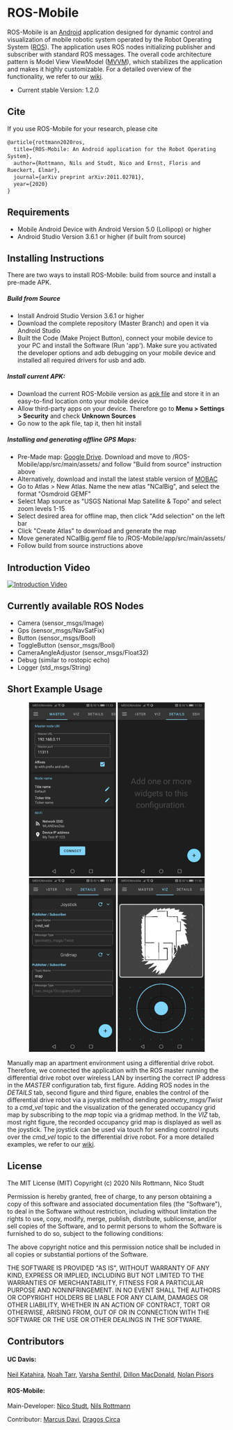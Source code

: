 # ROS-Mobile

ROS-Mobile is an [Android](https://www.android.com/) application designed for dynamic control and visualization of mobile robotic system operated by the Robot Operating System ([ROS](http://wiki.ros.org/)). The application uses ROS nodes initializing publisher and subscriber with standard ROS messages. The overall code architecture pattern is Model View ViewModel ([MVVM]([https://en.wikipedia.org/wiki/Model%E2%80%93view%E2%80%93viewmodel](https://en.wikipedia.org/wiki/Model–view–viewmodel))), which stabilizes the application and makes it highly customizable. For a detailed overview of the functionality, we refer to our [wiki](https://github.com/ROS-Mobile/ROS-Mobile-Android/wiki).

- Current stable Version: 1.2.0


## Cite

If you use ROS-Mobile for your research, please cite

```
@article{rottmann2020ros,
  title={ROS-Mobile: An Android application for the Robot Operating System},
  author={Rottmann, Nils and Studt, Nico and Ernst, Floris and Rueckert, Elmar},
  journal={arXiv preprint arXiv:2011.02781},
  year={2020}
}
```

## Requirements

- Mobile Android Device with Android Version 5.0 (Lollipop) or higher
- Android Studio Version 3.6.1 or higher (if built from source)

## Installing Instructions

There are two ways to install ROS-Mobile: build from source and install a pre-made APK.

##### Build from Source
- Install Android Studio Version 3.6.1 or higher
- Download the complete repository (Master Branch) and open it via Android Studio
- Built the Code (Make Project Button), connect your mobile device to your PC and install the Software (Run 'app'). Make sure you activated the developer options and adb debugging on your mobile device and installed all required drivers for usb and adb.

##### Install current APK:

- Download the current ROS-Mobile version as [apk file](https://github.com/ROS-Mobile/ROS-Mobile-Android/blob/master/app/release/app-release.apk) and store it in an easy-to-find location onto your mobile device
- Allow third-party apps on your device. Therefore go to **Menu > Settings > Security** and check **Unknown Sources** 
- Go now to the apk file, tap it, then hit install

##### Installing and generating offline GPS Maps:
- Pre-Made map: [Google Drive](https://drive.google.com/file/d/1f4EueSAxT_MA9kzgfSMTMXJwo0Um6Vta/view?usp=sharing). Download and move to /ROS-Mobile/app/src/main/assets/ and follow "Build from source" instruction above
- Alternatively, download and install the latest stable version of [MOBAC](https://mobac.sourceforge.io/)
- Go to Atlas > New Atlas. Name the new atlas "NCalBig", and select the format "Osmdroid GEMF"
- Select Map source as "USGS National Map Satellite & Topo" and select zoom levels 1-15
- Select desired area for offline map, then click "Add selection" on the left bar
- Click "Create Atlas" to download and generate the map
- Move generated NCalBig.gemf file to /ROS-Mobile/app/src/main/assets/
- Follow build from source instructions above

## Introduction Video
[![Introduction Video](http://img.youtube.com/vi/T0HrEcO-0x0/0.jpg)](http://www.youtube.com/watch?v=T0HrEcO-0x0)

## Currently available ROS Nodes

- Camera (sensor_msgs/Image)
- Gps (sensor_msgs/NavSatFix)
- Button (sensor_msgs/Bool)
- ToggleButton (sensor_msgs/Bool)
- CameraAngleAdjustor (sensor_msgs/Float32)
- Debug (similar to rostopic echo)
- Logger (std_msgs/String)

## Short Example Usage

<p float="left" align="middle">
  <img src="/images/ShortExample01.jpg" width="200 hspace="50" />
  <img src="/images/ShortExample02.jpg" width="200 hspace="50" />
  <img src="/images/ShortExample03.jpg" width="200 hspace="50" />
  <img src="/images/ShortExample04.jpg" width="200 hspace="50" />
</p>


Manually map an apartment environment using a differential drive robot. Therefore, we connected the application with the ROS master running the differential drive robot over wireless LAN by inserting the correct IP address in the *MASTER* configuration tab, first figure. Adding ROS nodes in the *DETAILS* tab, second figure and third figure, enables the control of the differential drive robot via a joystick method sending *geometry\_msgs/Twist* to a *cmd\_vel* topic and the visualization of the generated occupancy grid map by subscribing to the *map* topic via a gridmap method. In the *VIZ* tab, most right figure, the recorded occupancy grid map is displayed as well as the joystick. The joystick can be used via touch for sending control inputs over the *cmd\_vel* topic to the differential drive robot. For a more detailed examples, we refer to our [wiki](https://github.com/ROS-Mobile/ROS-Mobile-Android/wiki/Example-Applications).

## License

The MIT License (MIT)
Copyright (c) 2020 Nils Rottmann, Nico Studt

Permission is hereby granted, free of charge, to any person obtaining a copy of this software and associated documentation files (the "Software"), to deal in the Software without restriction, including without limitation the rights to use, copy, modify, merge, publish, distribute, sublicense, and/or sell copies of the Software, and to permit persons to whom the Software is furnished to do so, subject to the following conditions:

The above copyright notice and this permission notice shall be included in all copies or substantial portions of the Software.

THE SOFTWARE IS PROVIDED "AS IS", WITHOUT WARRANTY OF ANY KIND, EXPRESS OR IMPLIED, INCLUDING BUT NOT LIMITED TO THE WARRANTIES OF MERCHANTABILITY, FITNESS FOR A PARTICULAR PURPOSE AND NONINFRINGEMENT. IN NO EVENT SHALL THE AUTHORS OR COPYRIGHT HOLDERS BE LIABLE FOR ANY CLAIM, DAMAGES OR OTHER LIABILITY, WHETHER IN AN ACTION OF CONTRACT, TORT OR OTHERWISE, ARISING FROM, OUT OF OR IN CONNECTION WITH THE SOFTWARE OR THE USE OR OTHER DEALINGS IN THE SOFTWARE. 

## Contributors

#### UC Davis: 
[Neil Katahira](https://github.com/neilkatahira), [Noah Tarr](https://github.com/NoahTarr), [Varsha Senthil](https://github.com/varshaaaaa), [Dillon MacDonald](https://github.com/dillonmac03), [Nolan Pisors](https://github.com/NolanPisors)

#### ROS-Mobile:
Main-Developer:
[Nico Studt](https://torellin.github.io/), [Nils Rottmann](https://nrottmann.github.io/)

Contributor:
[Marcus Davi](https://github.com/Marcus-Davi), [Dragos Circa](https://github.com/Cycov)
